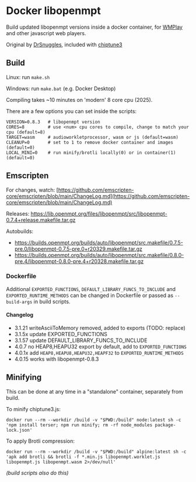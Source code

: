 # Docker libopenmpt

Build updated libopenmpt versions inside a docker container, for [WMPlay](https://github.com/silv3rr/chiptune2.js/tree/wmplay) and other javascript web players.

Original by [DrSnuggles](DrSnuggles), included with [chiptune3](https://github.com/DrSnuggles/chiptune/tree/v3/docker)

## Build

Linux: run `make.sh`

Windows: run `make.bat` (e.g. Docker Desktop)

Compiling takes ~10 minutes on 'modern' 8 core cpu (2025).

There are a few options you can set inside the scripts:

``` shell
VERSION=0.8.3   # libopenmpt version
CORES=8         # use <num> cpu cores to compile, change to match your cpu (default=8)
TARGET=wasm     # audioworkletprocessor, wasm or js (default=wasm)
CLEANUP=0       # set to 1 to remove docker container and images (default=0)
LOCAL_MINI=0    # run minify/brotli locally(0) or in container(1) (default=0)
```

## Emscripten

For changes, watch: [https://github.com/emscripten-core/emscripten/blob/main/ChangeLog.md](https://github.com/emscripten-core/emscripten/blob/main/ChangeLog.md)

Releases: https://lib.openmpt.org/files/libopenmpt/src/libopenmpt-0.7.4+release.makefile.tar.gz

Autobuilds:

- https://builds.openmpt.org/builds/auto/libopenmpt/src.makefile/0.7.5-pre.0/libopenmpt-0.7.5-pre.0+r20329.makefile.tar.gz
- https://builds.openmpt.org/builds/auto/libopenmpt/src.makefile/0.8.0-pre.4/libopenmpt-0.8.0-pre.4+r20328.makefile.tar.gz

### Dockerfile

Additional `EXPORTED_FUNCTIONS`, `DEFAULT_LIBRARY_FUNCS_TO_INCLUDE` and `EXPORTED_RUNTIME_METHODS` can be changed in Dockerfile or passed as `--build-args` in build scripts.

#### Changelog

- 3.1.21 writeAsciiToMemory removed, added to exports (TODO: replace)
- 3.1.5x update EXPORTED_FUNCTIONS
- 3.1.57 update DEFAULT_LIBRARY_FUNCS_TO_INCLUDE
- 4.0.7 no HEAP8,HEAPU32 export by default, add to `EXPORTED_FUNCTIONS`
- 4.0.1x add `HEAP8,HEAPU8,HEAPU32,HEAPF32` to `EXPORTED_RUNTIME_METHODS`
- 4.0.15 works with libopenmpt-0.8.3

## Minifying

This can be done at any time in a "standalone" container, separately from build.

To minify chiptune3.js:

`docker run --rm --workdir /build -v "$PWD:/build" node:latest sh -c 'npm install terser; npm run minify; rm -rf node_modules package-lock.json'`

To apply Brotli compression:

`docker run --rm --workdir /build -v "$PWD:/build" alpine:latest sh -c 'apk add brotli && brotli -f *.min.js libopenmpt.worklet.js libopenmpt.js libopenmpt.wasm 2>/dev/null'`

_(build scripts also do this)_
